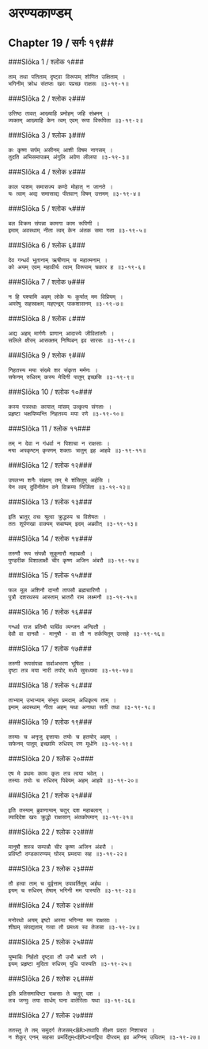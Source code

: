 अरण्यकाण्डम्
===============================


## Chapter 19  / सर्गः १९##


###Slōka 1 / श्लोक १###


    ताम् तथा पतिताम् दृष्ट्वा विरूपाम् शोणित उक्षिताम् ।
    भगिनीम् क्रोध संतप्तः खरः पप्रच्छ राक्षसः ॥३-१९-१॥


###Slōka 2 / श्लोक २###


    उत्तिष्ठ तावत् आख्याहि प्रमोहम् जहि संभ्रमम् ।
    व्यक्तम् आख्याहि केन त्वम् एवम् रूपा विरूपिता ॥३-१९-२॥


###Slōka 3 / श्लोक ३###


    कः कृष्ण सर्पम् असीनम् आशी विषम नागसम् ।
    तुदति अभिसमापन्नम् अंगुलि अग्रेण लीलया ॥३-१९-३॥


###Slōka 4 / श्लोक ४###


    काल पाशम् समासज्य कण्ठे मोहात् न जानते ।
    यः त्वाम् अद्य समासाद्य पीतवान् विषम् उत्तमम् ॥३-१९-४॥


###Slōka 5 / श्लोक ५###


    बल विक्रम संपन्ना कामगा काम रूपिणी ।
    इमाम् अवस्थाम् नीता त्वम् केन अंतक समा गता ॥३-१९-५॥


###Slōka 6 / श्लोक ६###


    देव गन्धर्व भूतानाम् ऋषीणाम् च महात्मनाम् ।
    को अयम् एवम् महावीर्यः त्वाम् विरूपाम् चकार ह ॥३-१९-६॥


###Slōka 7 / श्लोक ७###


    न हि पश्यामि अहम् लोके यः कुर्यात् मम विप्रियम् ।
    अमरेषु सहस्राक्षम् महएन्द्रम् पाकशासनम् ॥३-१९-७॥


###Slōka 8 / श्लोक ८###


    अद्य अहम् मार्गणैः प्राणान् आदास्ये जीवितांतगैः ।
    सलिले क्षीरम् आसक्तम् निष्पिबन् इव सारसः ॥३-१९-८॥


###Slōka 9 / श्लोक ९###


    निहतस्य मया संख्ये शर संकृत्त मर्मणः ।
    सफेनम् रुधिरम् कस्य मेदिनी पातुम् इच्छसि ॥३-१९-९॥


###Slōka 10 / श्लोक १०###


    कस्य पत्ररथाः कायात् मांसम् उत्कृत्य संगताः ।
    प्रहृष्टा भक्षयिष्यन्ति निहतस्य मया रणे ॥३-१९-१०॥


###Slōka 11 / श्लोक ११###


    तम् न देवा न गंधर्वा न पिशाचा न राक्षसाः ।
    मया अपकृष्टम् कृपणम् शक्ताः त्रातुम् इह आहवे ॥३-१९-११॥


###Slōka 12 / श्लोक १२###


    उपलभ्य शनैः संज्ञाम् तम् मे शंसितुम् अर्हसि ।
    येन त्वम् दुर्विनीतेन वने विक्रम्य निर्जिता ॥३-१९-१२॥


###Slōka 13 / श्लोक १३###


    इति भ्रातुर् वचः श्रुत्वा क्रुद्धस्य च विशेषतः ।
    ततः शूर्पणखा वाक्यम् सबाष्पम् इदम् अब्रवीत् ॥३-१९-१३॥


###Slōka 14 / श्लोक १४###


    तरुणौ रूप संपन्नौ सुकूमारौ महाबलौ ।
    पुण्डरीक विशालाक्षौ चीर कृष्ण अजिन अंबरौ ॥३-१९-१४॥


###Slōka 15 / श्लोक १५###


    फल मूल अशिनौ दान्तौ तापसौ ब्रह्मचारिणौ ।
    पुत्रौ दशरथस्य आस्ताम् भ्रातरौ राम लक्ष्मनौ ॥३-१९-१५॥


###Slōka 16 / श्लोक १६###


    गन्धर्व राज प्रतिमौ पार्थिव व्यन्जन अन्वितौ ।
    देवौ वा दानवौ - मानुषौ - वा तौ न तर्कयितुम् उत्सहे ॥३-१९-१६॥


###Slōka 17 / श्लोक १७###


    तरुणी रूपसंपन्ना सर्वाअभरण भूषिता ।
    दृष्टा तत्र मया नारी तयोर् मध्ये सुमध्यमा ॥३-१९-१७॥


###Slōka 18 / श्लोक १८###


    ताभ्याम् उभाभ्याम् संभूय प्रमदाम् अधिकृत्य ताम् ।
    इमाम् अवस्थाम् नीता अहम् यथा अनाथा सती तथा ॥३-१९-१८॥


###Slōka 19 / श्लोक १९###


    तस्याः च अनृजु वृत्तायाः तयोः च हतयोर् अहम् ।
    सफेनम् पातुम् इच्छामि रुधिरम् रण मूर्धनि ॥३-१९-१९॥


###Slōka 20 / श्लोक २०###


    एष मे प्रथमः कामः कृतः तत्र त्वया भवेत् ।
    तस्याः तयोः च रुधिरम् पिबेयम् अहम् आहवे ॥३-१९-२०॥


###Slōka 21 / श्लोक २१###


    इति तस्याम् ब्रुवाणायाम् चतुर् दश महाबलान् ।
    व्यादिदेश खरः क्रुद्धो राक्षसान् अंतकोपमान् ॥३-१९-२१॥


###Slōka 22 / श्लोक २२###


    मानुषौ शस्त्र सम्पन्नौ चीर कृष्ण अजिन अंबरौ ।
    प्रविष्टौ दण्डकारण्यम् घोरम् प्रमदया सह ॥३-१९-२२॥


###Slōka 23 / श्लोक २३###


    तौ हत्वा ताम् च दुर्वृत्ताम् उपावर्तितुम् अर्हथ ।
    इयम् च रुधिरम् तेषाम् भगिनी मम पास्यति ॥३-१९-२३॥


###Slōka 24 / श्लोक २४###


    मनोरथो अयम् इष्टो अस्या भगिन्या मम राक्षसाः ।
    शीघ्रम् संपद्यताम् गत्वा तौ प्रमथ्य स्व तेजसा ॥३-१९-२४॥


###Slōka 25 / श्लोक २५###


    युष्माबिः निर्हतो दृष्ट्वा तौ उभौ भ्रातौ रणे ।
    इयम् प्रहृष्टा मुदिता रुधिरम् युधि पास्यति ॥३-१९-२५॥


###Slōka 26 / श्लोक २६###


    इति प्रतिसमादिष्टा राक्षसाः ते चतुर् दश ।
    तत्र जग्मुः तया सार्धम् घना वातेरिताः यथा ॥३-१९-२६॥


###Slōka 27 / श्लोक २७###


    ततस्तु ते तम् समुदर्ग तेजसम्<BR>तथापि तीक्ष्ण प्रदरा निशाचरा ।
    न शेकुर् एनम् सहसा प्रमर्दितुम्<BR>वनद्विपा दीप्त्वम् इव अग्निम् उथितम् ॥३-१९-२७॥



